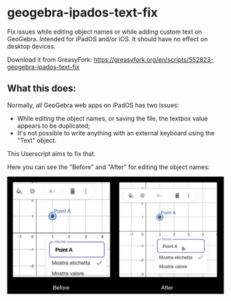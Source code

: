 # geogebra-ipados-text-fix

Fix issues while editing object names or while adding custom text on GeoGebra. Intended for iPadOS and/or iOS. It should have no effect on desktop devices.

Download it from GreasyFork: https://greasyfork.org/en/scripts/552823-geogebra-ipados-text-fix

## What this does:

Normally, all GeoGebra web apps on iPadOS has two issues:

- While editing the object names, or saving the file, the textbox value appears to be duplicated;
- It's not possible to write anything with an external keyboard using the "Text" object.

This Userscript aims to fix that.

 Here you can see the "Before" and "After" for editing the object names:

![Duplicate text fix image](./readme_image.jpg)